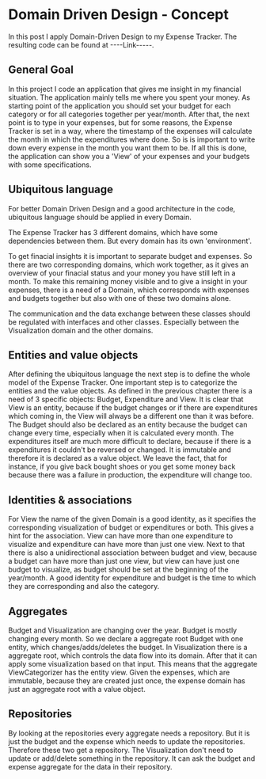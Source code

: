 # Domain Driven Design - Concept
In this post I apply Domain-Driven Design to my Expense Tracker. The resulting code can be found at ----Link-----.

## General Goal
In this project I code an application that gives me insight in my financial situation. The application mainly tells me where you spent your money. As starting point of the application you should set your budget for each category or for all categories together per year/month. After that, the next point is to type in your expenses, but for some reasons, the Expense Tracker is set in a way, where the timestamp of the expenses will calculate the month in which the expenditures where done. So is is important to write down every expense in the month you want them to be. If all this is done, the application can show you a 'View' of your expenses and your budgets with some specifications. 

## Ubiquitous language
For better Domain Driven Design and a good architecture in the code, ubiquitous language should be applied in every Domain. 

The Expense Tracker has 3 different domains, which have some dependencies between them. But every domain has its own 'environment'. 

To get finacial insights it is important to separate budget and expenses. So there are two corresponding domains, which work together, as it gives an overview of your finacial status and your money you have still left in a month. To make this remaining money visible and to give a insight in your expenses, there is a need of a Domain, which corresponds with expenses and budgets together but also with one of these two domains alone. 

The communication and the data exchange between these classes should be regulated with interfaces and other classes. Especially between the Visualization domain and the other domains. 

## Entities and value objects
After defining the ubiquitous language the next step is to define the whole model of the Expense Tracker. One important step is to categorize the entities and the value objects. As defined in the previous chapter there is a need of 3 specific objects: Budget, Expenditure and View. It is clear that View is an entity, because if the budget changes or if there are expenditures which coming in, the View will always be a different one than it was before. The Budget should also be declared as an entity because the budget can change every time, especially when it is calculated every month. The expenditures itself are much more difficult to declare, because if there is a expenditures it couldn't be reversed or changed. It is immutable and therefore it is declared as a value object. We leave the fact, that for instance, if you give back bought shoes or you get some money back because there was a failure in production, the expenditure will change too. 

## Identities & associations
For View the name of the given Domain is a good identity, as it specifies the corresponding visualization of budget or expenditures or both. This gives a hint for the association. View can have more than one expenditure to visualize and expenditure can have more than just one view. Next to that there is also a unidirectional association between budget and view, because a budget can have more than just one view, but view can have just one budget to visualize, as budget should be set at the beginning of the year/month. A good identity for expenditure and budget is the time to which they are corresponding and also the category. 

## Aggregates
Budget and Visualization are changing over the year. Budget is mostly changing every month. So we declare a aggregate root Budget with one entity, which changes/adds/deletes the budget. In Visualization there is a aggregate root, which controls the data flow into its domain. After that it can apply some visualization based on that input. This means that the aggregate ViewCategorizer has the entity view. Given the expenses, which are immutable, because they are created just once, the expense domain has just an aggregate root with a value object. 

## Repositories
By looking at the repositories every aggregate needs a repository. But it is just the budget and the expense which needs to update the repositories. Therefore these two get a repository. The Visualization don't need to update or add/delete something in the repository. It can ask the budget and expense aggregate for the data in their repository. 
